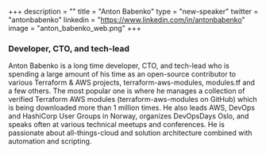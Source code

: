 +++
description = ""
title = "Anton Babenko"
type = "new-speaker"
twitter = "antonbabenko"
linkedin = "https://www.linkedin.com/in/antonbabenko"
image = "anton_babenko_web.png"
+++
<h3>Developer, CTO, and tech-lead</h3>

<p>Anton Babenko is a long time developer, CTO, and tech-lead who is spending a large amount of his time as an open-source contributor to various Terraform & AWS projects, terraform-aws-modules, modules.tf and a few others. The most popular one is where he manages a collection of verified Terraform AWS modules (terraform-aws-modules on GitHub) which is being downloaded more than 1 million times. He also leads AWS, DevOps and HashiCorp User Groups in Norway, organizes DevOpsDays Oslo, and speaks often at various technical meetups and conferences. He is passionate about all-things-cloud and solution architecture combined with automation and scripting.</p>

<!-- Facebook Pixel Code -->
<script>
 !function(f,b,e,v,n,t,s)
 {if(f.fbq)return;n=f.fbq=function(){n.callMethod?
 n.callMethod.apply(n,arguments):n.queue.push(arguments)};
 if(!f._fbq)f._fbq=n;n.push=n;n.loaded=!0;n.version='2.0';
 n.queue=[];t=b.createElement(e);t.async=!0;
 t.src=v;s=b.getElementsByTagName(e)[0];
 s.parentNode.insertBefore(t,s)}(window, document,'script',
 'https://connect.facebook.net/en_US/fbevents.js');
 fbq('init', '627303307635674');
 fbq('track', 'PageView');
</script>
<noscript><img height="1" width="1" style="display:none"
 src="https://www.facebook.com/tr?id=627303307635674&ev=PageView&noscript=1"
/></noscript>
<!-- End Facebook Pixel Code -->